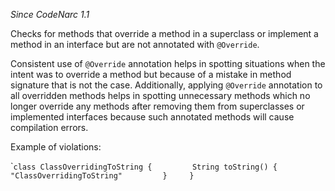 *Since CodeNarc 1.1*

Checks for methods that override a method in a superclass or implement a
method in an interface but are not annotated with `@Override`.

Consistent use of `@Override` annotation helps in spotting situations
when the intent was to override a method but because of a mistake in
method signature that is not the case. Additionally, applying
`@Override` annotation to all overridden methods helps in spotting
unnecessary methods which no longer override any methods after removing
them from superclasses or implemented interfaces because such annotated
methods will cause compilation errors.

Example of violations:

\``class ClassOverridingToString {         String toString() {           "ClassOverridingToString"         }     }`
